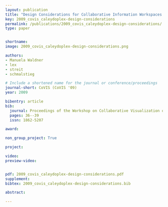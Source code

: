```yaml
---
layout: publication
title: "Design Considerations for Collaborative Information Workspaces in Multi-Display Environments"
key: 2009_covis_caleydoplex-design-considerations
permalink: /publications/2009_covis_caleydoplex-design-considerations/
type: paper


shortname:
image: 2009_covis_caleydoplex-design-considerations.png

authors:
- Manuela Waldner
- lex
- streit
- schmalstieg

# Include a shortened name for the journal or conference/proceedings
journal-short: CoVIS (CoVIS '09)
year: 2009

bibentry: article
bib:
  journal: Proceedings of the Workshop on Collaborative Visualization on Interactive Surfaces (CoVIS '09), in conjunction with VisWeek
  pages: 36--39
  issn: 1862-5207

award:  

non_group_project: True

project:

video:
preview-video:


pdf: 2009_covis_caleydoplex-design-considerations.pdf
supplement:
bibtex: 2009_covis_caleydoplex-design-considerations.bib

abstract: 

---
```



